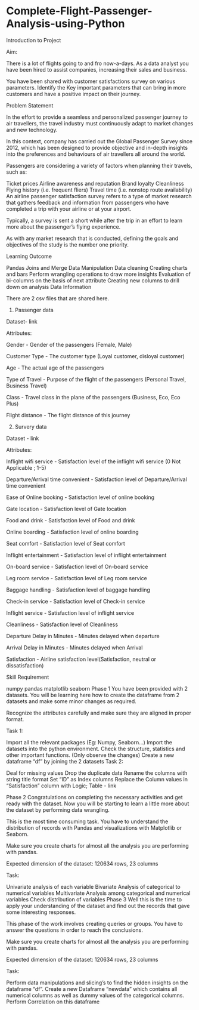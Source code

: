 # Complete-Flight-Passenger-Analysis-using-Python
Introduction to Project


Aim:

There is a lot of flights going to and fro now-a-days. As a data analyst you have been hired to assist companies, increasing their sales and business.

You have been shared with customer satisfactions survey on various parameters. Identify the Key important parameters that can bring in more customers and have a positive impact on their journey.

Problem Statement

In the effort to provide a seamless and personalized passenger journey to air travellers, the travel industry must continuously adapt to market changes and new technology. 

In this context, company has carried out the Global Passenger Survey since 2012, which has been designed to provide objective and in-depth insights into the preferences and behaviours of air travellers all around the world.​​

Passengers are considering a variety of factors when planning their travels, such as:

Ticket prices
Airline awareness and reputation
Brand loyalty
Cleanliness
Flying history (i.e. frequent fliers)
Travel time (i.e. nonstop route availability)​​​​​​​​​
An airline passenger satisfaction survey refers to a type of market research that gathers feedback and information from passengers who have completed a trip with your airline or at your airport.

Typically, a survey is sent a short while after the trip in an effort to learn more about the passenger’s flying experience.

As with any market research that is conducted, defining the goals and objectives of the study is the number one priority.

Learning Outcome

Pandas Joins and Merge
Data Manipulation
Data cleaning
Creating charts and bars
Perform wrangling operations to draw more insights
Evaluation of bi-columns on the basis of next attribute
Creating new columns to drill down on analysis
Data Information

There are 2 csv files that are shared here.

1. Passenger data

Dataset- link

Attributes: 

Gender - Gender of the passengers (Female, Male)

Customer Type - The customer type (Loyal customer, disloyal customer)

Age - The actual age of the passengers

Type of Travel - Purpose of the flight of the passengers (Personal Travel, Business Travel)

Class - Travel class in the plane of the passengers (Business, Eco, Eco Plus)

Flight distance - The flight distance of this journey

2. Survery data

Dataset - link

Attributes: 

Inflight wifi service - Satisfaction level of the inflight wifi service (0 Not Applicable ; 1-5)

Departure/Arrival time convenient - Satisfaction level of Departure/Arrival time convenient

Ease of Online booking - Satisfaction level of online booking

Gate location - Satisfaction level of Gate location

Food and drink - Satisfaction level of Food and drink

Online boarding - Satisfaction level of online boarding

Seat comfort - Satisfaction level of Seat comfort

Inflight entertainment - Satisfaction level of inflight entertainment

On-board service - Satisfaction level of On-board service

Leg room service - Satisfaction level of Leg room service

Baggage handling - Satisfaction level of baggage handling

Check-in service - Satisfaction level of Check-in service

Inflight service - Satisfaction level of inflight service

Cleanliness - Satisfaction level of Cleanliness

Departure Delay in Minutes - Minutes delayed when departure

Arrival Delay in Minutes - Minutes delayed when Arrival

Satisfaction - Airline satisfaction level(Satisfaction, neutral or dissatisfaction)

Skill Requirement

numpy 
pandas 
matplotlib
seaborn 
Phase 1
You have been provided with 2 datasets. You will be learning here how to create the dataframe from 2 datasets and make some minor changes as required.

Recognize the attributes carefully and make sure they are aligned in proper format.

Task 1:

Import all the relevant packages (Eg: Numpy, Seaborn...)
Import the datasets into the python environment.
Check the structure, statistics and other important functions. (Only observe the changes)
Create a new dataframe “df” by joining the 2 datasets
Task 2:

Deal for missing values
Drop the duplicate data
Rename the columns with string title format 
Set “ID” as Index columns
Replace the Column values in “Satisfaction” column with Logic;
        Table - link

Phase 2
Congratulations on completing the necessary activities and get ready with the dataset. Now you will be starting to learn a little more about the dataset by performing data wrangling.

This is the most time consuming task. You have to understand the distribution of records with Pandas and visualizations with Matplotlib or Seaborn.

Make sure you create charts for almost all the analysis you are performing with pandas.

Expected dimension of the dataset: 120634 rows, 23 columns

Task:

Univariate analysis of each variable
Bivariate Analysis of categorical to numerical variables 
Multivariate Analysis among categorical and numerical variables
Check distribution of variables
Phase 3
Well this is the time to apply your understanding of the dataset and find out the records that gave some interesting responses.

This phase of the work involves creating queries or groups. You have to answer the questions in order to reach the conclusions.

Make sure you create charts for almost all the analysis you are performing with pandas.

Expected dimension of the dataset: 120634 rows, 23 columns

Task:

Perform data manipulations and slicing’s to find the hidden insights on the dataframe “df”.
Create a new Dataframe “newdata” which contains all numerical columns as well as dummy values of the categorical columns. Perform Correlation on this dataframe
